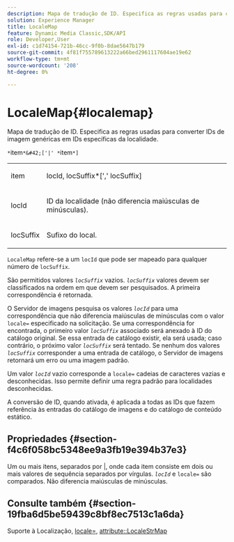 ```yaml
---
description: Mapa de tradução de ID. Especifica as regras usadas para converter IDs de imagem genéricas em IDs específicas da localidade.
solution: Experience Manager
title: LocaleMap
feature: Dynamic Media Classic,SDK/API
role: Developer,User
exl-id: c1d74154-721b-46cc-9f0b-8dae5647b179
source-git-commit: 4f81f755789613222a66bed2961117604ae19e62
workflow-type: tm+mt
source-wordcount: '208'
ht-degree: 0%

---
```


# LocaleMap{#localemap}

Mapa de tradução de ID. Especifica as regras usadas para converter IDs de imagem genéricas em IDs específicas da localidade.

`*`item`*&#42;['|' *`item`*]`

<table id="simpletable_A6DD1A28F8ED4178A8ADDB2F3AEFC402"> 
 <tr class="strow"> 
  <td class="stentry"> <p><span class="varname"> item</span> </p></td> 
  <td class="stentry"> <p><span class="varname"> locId</span>,<span class="varname"> locSuffix</span>*[','<span class="varname"> locSuffix</span>] </p></td> 
 </tr> 
 <tr class="strow"> 
  <td class="stentry"> <p><span class="varname">locId</span> </p></td> 
  <td class="stentry"> <p>ID da localidade (não diferencia maiúsculas de minúsculas). </p></td> 
 </tr> 
 <tr class="strow"> 
  <td class="stentry"> <p><span class="varname"> locSuffix</span> </p></td> 
  <td class="stentry"> <p>Sufixo do local. </p></td> 
 </tr> 
</table>

`LocaleMap` refere-se a um `locId` que pode ser mapeado para qualquer número de `locSuffix`.

São permitidos valores *`locSuffix`* vazios. *`locSuffix`* valores devem ser classificados na ordem em que devem ser pesquisados. A primeira correspondência é retornada.

O Servidor de imagens pesquisa os valores *`locId`* para uma correspondência que não diferencia maiúsculas de minúsculas com o valor `locale=` especificado na solicitação. Se uma correspondência for encontrada, o primeiro valor *`locSuffix`* associado será anexado à ID do catálogo original. Se essa entrada de catálogo existir, ela será usada; caso contrário, o próximo valor *`locSuffix`* será tentado. Se nenhum dos valores *`locSuffix`* corresponder a uma entrada de catálogo, o Servidor de imagens retornará um erro ou uma imagem padrão.

Um valor *`locId`* vazio corresponde a `locale=` cadeias de caracteres vazias e desconhecidas. Isso permite definir uma regra padrão para localidades desconhecidas.

A conversão de ID, quando ativada, é aplicada a todas as IDs que fazem referência às entradas do catálogo de imagens e do catálogo de conteúdo estático.

## Propriedades {#section-f4c6f058bc5348ee9a3fb19e394b37e3}

Um ou mais itens, separados por |, onde cada item consiste em dois ou mais valores de sequência separados por vírgulas. *`locId`* e `locale=` são comparados. Não diferencia maiúsculas de minúsculas.

## Consulte também {#section-19fba6d5be59439c8bf8ec7513c1a6da}

Suporte à Localização, [locale=](../../../../../is-api/http-ref/image-serving-api-ref/c-http-protocol-reference/c-command-reference/r-locale.md#reference-8a846b2fbc004a12821b956ed3b25cfb), [attribute::LocaleStrMap](../../../../../is-api/image-catalog/image-serving-api-ref/c-image-catalog-reference/c-attributes-reference/r-localestrmap.md#reference-98c42070a4bc4baf92537132be2b5b1e)
